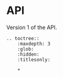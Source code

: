 API 
===

Version 1 of the API.

```eval_rst
.. toctree::
    :maxdepth: 3
    :glob:
    :hidden:
    :titlesonly:

    *
```